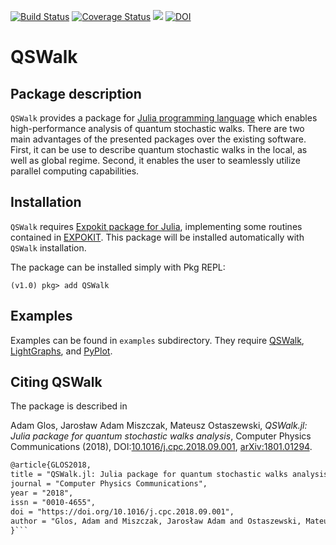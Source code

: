 [![Build Status](https://travis-ci.org/QuantumWalks/QSWalk.jl.svg?branch=master)](https://travis-ci.org/QuantumWalks/QSWalk.jl)
[![Coverage Status](https://coveralls.io/repos/github/QuantumWalks/QSWalk.jl/badge.svg?branch=master)](https://coveralls.io/github/QuantumWalks/QSWalk.jl?branch=master)
[![](https://img.shields.io/badge/docs-latest-blue.svg)](https://QuantumWalks.github.io/QSWalk.jl/latest)
[![DOI](https://zenodo.org/badge/100469695.svg)](https://zenodo.org/badge/latestdoi/100469695)


# QSWalk

## Package description

`QSWalk` provides a package for [Julia programming language](https://julialang.org/) which enables high-performance analysis of quantum stochastic walks. There are two main advantages of the presented packages over the existing software. First, it can be use to describe quantum stochastic walks in the local, as well as global regime. Second, it enables the user to seamlessly utilize parallel computing capabilities.

## Installation

`QSWalk` requires [Expokit package for Julia](https://github.com/acroy/Expokit.jl), implementing some routines contained in [EXPOKIT](http://www.maths.uq.edu.au/expokit). This package will be installed automatically with `QSWalk` installation.

The package can be installed simply with Pkg REPL:
```julia-repl
(v1.0) pkg> add QSWalk 
```
## Examples

Examples can be found in `examples` subdirectory. They require [QSWalk](https://github.com/QuantumWalks/QSWalk.jl), [LightGraphs](https://github.com/JuliaGraphs/LightGraphs.jl), and [PyPlot](https://github.com/JuliaPy/PyPlot.jl).

## Citing QSWalk

The package is described in

Adam Glos, Jarosław Adam Miszczak, Mateusz Ostaszewski, *QSWalk.jl: Julia package for quantum stochastic walks analysis*, Computer Physics Communications (2018), DOI:[10.1016/j.cpc.2018.09.001](https://doi.org/10.1016/j.cpc.2018.09.001), [arXiv:1801.01294](https://arxiv.org/abs/1801.01294).

```tex
@article{GLOS2018,
title = "QSWalk.jl: Julia package for quantum stochastic walks analysis",
journal = "Computer Physics Communications",
year = "2018",
issn = "0010-4655",
doi = "https://doi.org/10.1016/j.cpc.2018.09.001",
author = "Glos, Adam and Miszczak, Jarosław Adam and Ostaszewski, Mateusz",
}```
